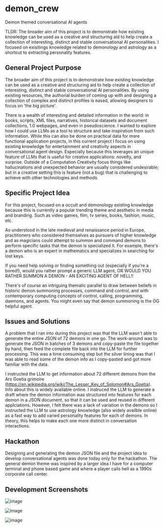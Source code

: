 # demon_crew
Demon themed conversational AI agents

TLDR: The broader aim of this project is to demonstrate how existing knowledge can be used as a creative and structuring aid to help create a collection of interesting, distinct and stable conversational AI personalities. I focused on exisitings knowledge related to demonology and astrology as a shortcut to extracting personality features.

## General Project Purpose
The broader aim of this project is to demonstrate how existing knowledge can be used as a creative and structuring aid to help create a collection of interesting, distinct and stable conversational AI personalities. By using existing resources, the authorial burden of coming up with and designing a collection of complex and distinct profiles is eased, allowing designers to focus on 'the big picture'.

There is a wealth of interesting and detailed information in the world: in books, scripts, XML files, narratives, historical datasets and document collections, 1.0 webpages, and even in pseudoscience. I wanted to explore how I could use LLMs as a tool to structure and take inspiration from such information. While this can also be done on practical data for more functional application projects, in this current project I focus on using existing knowledge for entertainment and creativity aspects in conversational agent design. Especially because this leverages an unique feature of LLMs that is useful for creative applications: novelty, and surprise. Outside of a Computation Creativity focus things like hallucinations and unexpected behavior are usually considered undesirable; but in a creative setting this is feature (not a bug) that is challenging to achieve with other technologies and methods.

## Specific Project Idea
For this project, focused on a occult and demonology existing knowledge because this is currently a popular trending theme and aesthetic in media and branding. Such as video games, film, tv series, books, fashion, music, etc.

As understood in the late medieval and renaissance period in Europe, practitioners who considered themselves as pursuers of higher knowledge and as magicians could attempt to summon and command demons to perform specific tasks that the demon is specialized it. For example, there's a demon who is an expert in mathematics and specializes in searching for lost keys.

If you need help solving or finding something out (especially if you're a bored!), would you rather prompt a generic LLM agent, OR WOULD YOU RATHER SUMMON A DEMON - AN EXCITING AGENT OF HELL!!

There's of course an intriguing thematic parallel to draw between beliefs in historic demon summoning processes, command and control, and with contemporary computing concepts of control, calling, programming, daemons, and agents. You might even say that demon summoning is the OG helpful agent.

## Issues and Solutions
A problem that I ran into during this project was that the LLM wasn't able to generate the entire JSON of 72 demons in one go. The work-around was to generate the JSON in batches of 3 demons and copy-paste the file together by hand, then feed the complete file back into the LLM for further processing. This was a time consuming step but the silver lining was that I was able to read some of the demon info as I copy-pasted and got more familiar with the data. 

I instructed the LLM to get information about 72 different demons from the Ars Goetia grimoire (https://en.wikipedia.org/wiki/The_Lesser_Key_of_Solomon#Ars_Goetia). Info about this is widely available online. I instruced the LLM to generate a draft where the demon information was structured into features for each demon in a JSON document, so that it can be used and reused in different applciations. However, I felt there was a lack of variation in the demons so I instructed the LLM to use astrology knowledge (also widely availble online) as a fast way to add varied personality features for each of demons. In theory, this helps to make each one more distinct in conversation interactions.

## Hackathon
Designing and generating the demon JSON file and the project idea to develop conversational agents was done today only for the hackathon. 
The general demon theme was inspired by a larger idea I have for a computer terminal and phone based game and where a player calls hell as a 1990s corporate call center.

## Development Screenshots

![image](https://github.com/user-attachments/assets/4a259056-946b-4a31-94d7-683f6f271f84)

![image](https://github.com/user-attachments/assets/f010f0b1-723a-409a-930e-171dee9de199)

![image](https://github.com/user-attachments/assets/35f73572-f831-48ee-b38a-210ade65b197)

